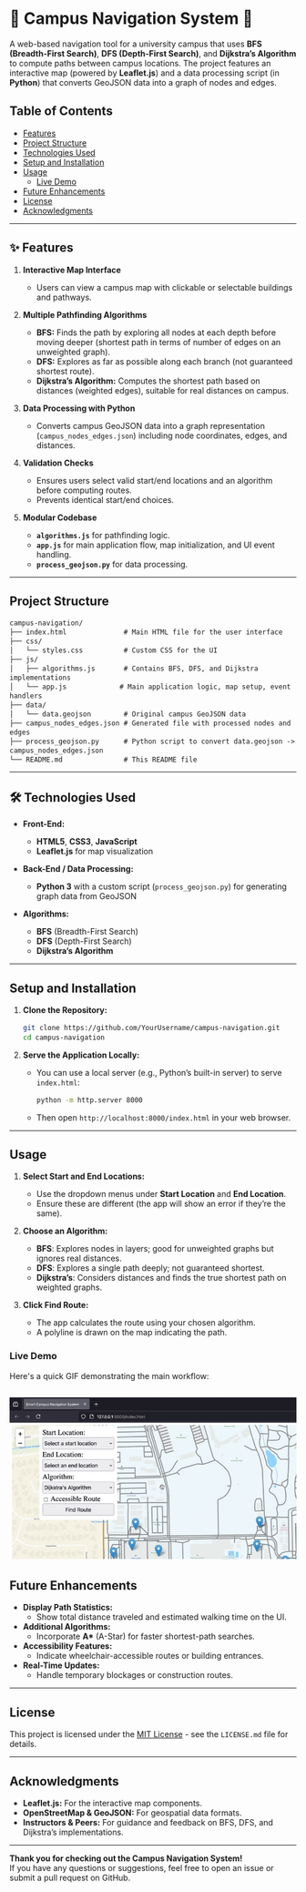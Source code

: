 # 🏫 Campus Navigation System 📍

A web-based navigation tool for a university campus that uses **BFS (Breadth-First Search)**, **DFS (Depth-First Search)**, and **Dijkstra’s Algorithm** to compute paths between campus locations. The project features an interactive map (powered by **Leaflet.js**) and a data processing script (in **Python**) that converts GeoJSON data into a graph of nodes and edges.

## Table of Contents
- [Features](#-features)
- [Project Structure](#project-structure)
- [Technologies Used](#%EF%B8%8F-technologies-used)
- [Setup and Installation](#setup-and-installation)
- [Usage](#usage)
  - [Live Demo](#live-demo)
- [Future Enhancements](#future-enhancements)
- [License](#license)
- [Acknowledgments](#acknowledgments)

---

## ✨ Features

1. **Interactive Map Interface**  
   - Users can view a campus map with clickable or selectable buildings and pathways.

2. **Multiple Pathfinding Algorithms**  
   - **BFS:** Finds the path by exploring all nodes at each depth before moving deeper (shortest path in terms of number of edges on an unweighted graph).  
   - **DFS:** Explores as far as possible along each branch (not guaranteed shortest route).  
   - **Dijkstra’s Algorithm:** Computes the shortest path based on distances (weighted edges), suitable for real distances on campus.

3. **Data Processing with Python**  
   - Converts campus GeoJSON data into a graph representation (`campus_nodes_edges.json`) including node coordinates, edges, and distances.

4. **Validation Checks**  
   - Ensures users select valid start/end locations and an algorithm before computing routes.  
   - Prevents identical start/end choices.

5. **Modular Codebase**  
   - **`algorithms.js`** for pathfinding logic.  
   - **`app.js`** for main application flow, map initialization, and UI event handling.  
   - **`process_geojson.py`** for data processing.

---

## Project Structure

```
campus-navigation/
├── index.html              # Main HTML file for the user interface
├── css/
│   └── styles.css          # Custom CSS for the UI
├── js/
│   ├── algorithms.js       # Contains BFS, DFS, and Dijkstra implementations
│   └── app.js             # Main application logic, map setup, event handlers
├── data/
│   └── data.geojson        # Original campus GeoJSON data
├── campus_nodes_edges.json # Generated file with processed nodes and edges
├── process_geojson.py      # Python script to convert data.geojson -> campus_nodes_edges.json
└── README.md               # This README file
```

---

## 🛠️ Technologies Used

- **Front-End:**
  - **HTML5**, **CSS3**, **JavaScript**
  - **Leaflet.js** for map visualization

- **Back-End / Data Processing:**
  - **Python 3** with a custom script (`process_geojson.py`) for generating graph data from GeoJSON

- **Algorithms:**
  - **BFS** (Breadth-First Search)
  - **DFS** (Depth-First Search)
  - **Dijkstra’s Algorithm**

---

## Setup and Installation

1. **Clone the Repository:**

   ```bash
   git clone https://github.com/YourUsername/campus-navigation.git
   cd campus-navigation
   ```

2. **Serve the Application Locally:**  
   - You can use a local server (e.g., Python’s built-in server) to serve `index.html`:
     ```bash
     python -m http.server 8000
     ```
   - Then open `http://localhost:8000/index.html` in your web browser.

---

## Usage

1. **Select Start and End Locations:**
   - Use the dropdown menus under **Start Location** and **End Location**.  
   - Ensure these are different (the app will show an error if they’re the same).

2. **Choose an Algorithm:**
   - **BFS**: Explores nodes in layers; good for unweighted graphs but ignores real distances.  
   - **DFS**: Explores a single path deeply; not guaranteed shortest.  
   - **Dijkstra’s**: Considers distances and finds the true shortest path on weighted graphs.

3. **Click **Find Route**:**
   - The app calculates the route using your chosen algorithm.  
   - A polyline is drawn on the map indicating the path.

### Live Demo
Here's a quick GIF demonstrating the main workflow:

![Campus Nav Demo](demo.gif)
---

## Future Enhancements

- **Display Path Statistics:**
  - Show total distance traveled and estimated walking time on the UI.
- **Additional Algorithms:**
  - Incorporate **A\*** (A-Star) for faster shortest-path searches.
- **Accessibility Features:**
  - Indicate wheelchair-accessible routes or building entrances.
- **Real-Time Updates:**
  - Handle temporary blockages or construction routes.

---

## License

This project is licensed under the [MIT License](LICENSE.md) - see the `LICENSE.md` file for details.

---

## Acknowledgments

- **Leaflet.js:** For the interactive map components.  
- **OpenStreetMap & GeoJSON:** For geospatial data formats.  
- **Instructors & Peers:** For guidance and feedback on BFS, DFS, and Dijkstra’s implementations.

---

**Thank you for checking out the Campus Navigation System!**  
If you have any questions or suggestions, feel free to open an issue or submit a pull request on GitHub.
